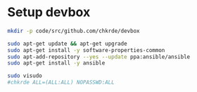# Setup devbox

```bash
mkdir -p code/src/github.com/chkrde/devbox
```

```bash
sudo apt-get update && apt-get upgrade
sudo apt-get install -y software-properties-common
sudo apt-add-repository --yes --update ppa:ansible/ansible
sudo apt-get install -y ansible
```

```bash
sudo visudo
#chkrde ALL=(ALL:ALL) NOPASSWD:ALL
```
